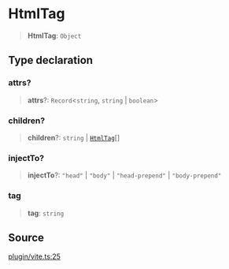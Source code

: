 # HtmlTag

> **HtmlTag**: `Object`

## Type declaration

### attrs?

> **attrs**?: `Record`\<`string`, `string` \| `boolean`\>

### children?

> **children**?: `string` \| [`HtmlTag`](HtmlTag.md)[]

### injectTo?

> **injectTo**?: `"head"` \| `"body"` \| `"head-prepend"` \| `"body-prepend"`

### tag

> **tag**: `string`

## Source

[plugin/vite.ts:25](https://github.com/Elringus/Imgit/blob/f5cda02/src/plugin/vite.ts#L25)
